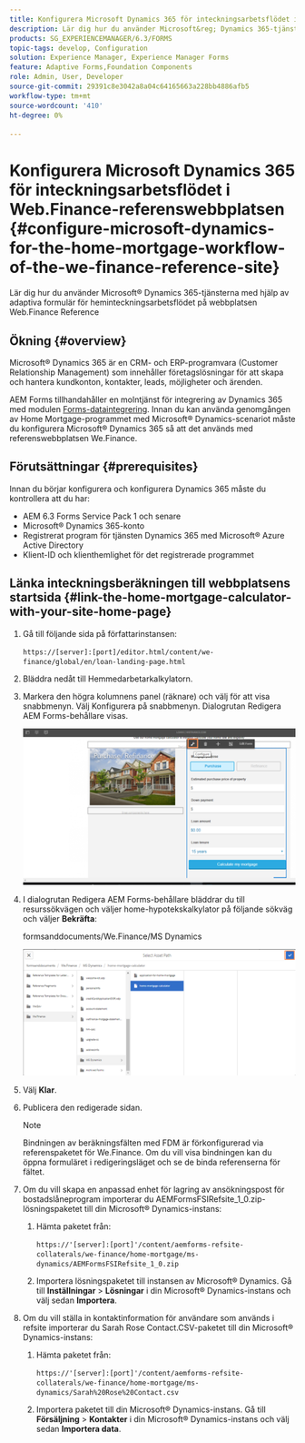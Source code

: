 ```yaml
---
title: Konfigurera Microsoft Dynamics 365 för inteckningsarbetsflödet i Web.Finance-referenswebbplatsen
description: Lär dig hur du använder Microsoft&reg; Dynamics 365-tjänster med hjälp av adaptiva formulär för heminteckningsarbetsflödet på webbsidan för referens för Web.Finance.
products: SG_EXPERIENCEMANAGER/6.3/FORMS
topic-tags: develop, Configuration
solution: Experience Manager, Experience Manager Forms
feature: Adaptive Forms,Foundation Components
role: Admin, User, Developer
source-git-commit: 29391c8e3042a8a04c64165663a228bb4886afb5
workflow-type: tm+mt
source-wordcount: '410'
ht-degree: 0%

---
```


# Konfigurera Microsoft Dynamics 365 för inteckningsarbetsflödet i Web.Finance-referenswebbplatsen {#configure-microsoft-dynamics-for-the-home-mortgage-workflow-of-the-we-finance-reference-site}

Lär dig hur du använder Microsoft® Dynamics 365-tjänsterna med hjälp av adaptiva formulär för heminteckningsarbetsflödet på webbplatsen Web.Finance Reference

## Ökning {#overview}

Microsoft® Dynamics 365 är en CRM- och ERP-programvara (Customer Relationship Management) som innehåller företagslösningar för att skapa och hantera kundkonton, kontakter, leads, möjligheter och ärenden.

AEM Forms tillhandahåller en molntjänst för integrering av Dynamics 365 med modulen [Forms-dataintegrering](/help/forms/using/data-integration.md). Innan du kan använda genomgången av Home Mortgage-programmet med Microsoft® Dynamics-scenariot måste du konfigurera Microsoft® Dynamics 365 så att det används med referenswebbplatsen We.Finance.

## Förutsättningar {#prerequisites}

Innan du börjar konfigurera och konfigurera Dynamics 365 måste du kontrollera att du har:

* AEM 6.3 Forms Service Pack 1 och senare
* Microsoft® Dynamics 365-konto
* Registrerat program för tjänsten Dynamics 365 med Microsoft® Azure Active Directory
* Klient-ID och klienthemlighet för det registrerade programmet

## Länka inteckningsberäkningen till webbplatsens startsida {#link-the-home-mortgage-calculator-with-your-site-home-page}

1. Gå till följande sida på författarinstansen:

   `https://[server]:[port]/editor.html/content/we-finance/global/en/loan-landing-page.html`

1. Bläddra nedåt till Hemmedarbetarkalkylatorn.
1. Markera den högra kolumnens panel (räknare) och välj för att visa snabbmenyn. Välj Konfigurera på snabbmenyn. Dialogrutan Redigera AEM Forms-behållare visas.

   ![calculconfigurepanel](assets/calculatorconfigurepanel.png)

1. I dialogrutan Redigera AEM Forms-behållare bläddrar du till resurssökvägen och väljer home-hypotekskalkylator på följande sökväg och väljer **Bekräfta**:

   formsanddocuments/We.Finance/MS Dynamics

   ![selectassetpath](assets/selectassetpath.png)

1. Välj **Klar**.
1. Publicera den redigerade sidan.

   >[!NOTE]
   >
   >Bindningen av beräkningsfälten med FDM är förkonfigurerad via referenspaketet för We.Finance. Om du vill visa bindningen kan du öppna formuläret i redigeringsläget och se de binda referenserna för fältet.

1. Om du vill skapa en anpassad enhet för lagring av ansökningspost för bostadslåneprogram importerar du AEMFormsFSIRefsite_1_0.zip-lösningspaketet till din Microsoft® Dynamics-instans:

   1. Hämta paketet från:

      `https://'[server]:[port]'/content/aemforms-refsite-collaterals/we-finance/home-mortgage/ms-dynamics/AEMFormsFSIRefsite_1_0.zip`

   1. Importera lösningspaketet till instansen av Microsoft® Dynamics. Gå till **Inställningar** > **Lösningar** i din Microsoft® Dynamics-instans och välj sedan **Importera**.

1. Om du vill ställa in kontaktinformation för användare som används i refsite importerar du Sarah Rose Contact.CSV-paketet till din Microsoft® Dynamics-instans:

   1. Hämta paketet från:

      `https://'[server]:[port]'/content/aemforms-refsite-collaterals/we-finance/home-mortgage/ms-dynamics/Sarah%20Rose%20Contact.csv`

   1. Importera paketet till din Microsoft® Dynamics-instans. Gå till **Försäljning** > **Kontakter** i din Microsoft® Dynamics-instans och välj sedan **Importera data**.
